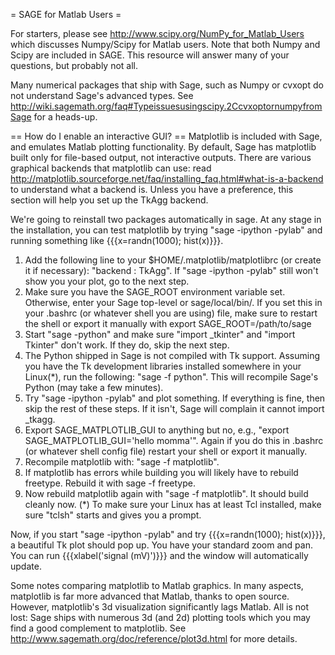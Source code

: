 = SAGE for Matlab Users =

For starters, please see http://www.scipy.org/NumPy_for_Matlab_Users which discusses Numpy/Scipy for Matlab users.  Note that both Numpy and Scipy are included in SAGE. This resource will answer many of your questions, but probably not all.

Many numerical packages that ship with Sage, such as Numpy or cvxopt do not understand Sage's advanced types. See http://wiki.sagemath.org/faq#Typeissuesusingscipy.2CcvxoptornumpyfromSage for a heads-up.

== How do I enable an interactive GUI? ==
Matplotlib is included with Sage, and emulates Matlab plotting functionality. By default, Sage has matplotlib built only for file-based output, not interactive outputs. There are various graphical backends that matplotlib can use: read http://matplotlib.sourceforge.net/faq/installing_faq.html#what-is-a-backend to understand what a backend is. Unless you have a preference, this section will help you set up the TkAgg backend.

We're going to reinstall two packages automatically in sage. At any stage in the installation, you can test matplotlib by trying "sage -ipython -pylab" and running something like {{{x=randn(1000); hist(x)}}}.

 1. Add the following line to your $HOME/.matplotlib/matplotlibrc (or create it if necessary): "backend : TkAgg". If "sage -ipython -pylab" still won't show you your plot, go to the next step.
 1. Make sure you have the SAGE_ROOT environment variable set. Otherwise, enter your Sage top-level or sage/local/bin/. If you set this in your .bashrc (or whatever shell you are using) file, make sure to restart the shell or export it manually with export SAGE_ROOT=/path/to/sage
 1. Start "sage -python" and make sure "import _tkinter" and "import Tkinter" don't work. If they do, skip the next step.
 1. The Python shipped in Sage is not compiled with Tk support. Assuming you have the Tk development libraries installed somewhere in your Linux(*), run the following: "sage -f python". This will recompile Sage's Python (may take a few minutes).
 1. Try "sage -ipython -pylab" and plot something. If everything is fine, then skip the rest of these steps. If it isn't, Sage will complain it cannot import _tkagg. 
 1. Export SAGE_MATPLOTLIB_GUI to anything but no, e.g., "export SAGE_MATPLOTLIB_GUI='hello momma'". Again if you do this in .bashrc (or whatever shell config file) restart your shell or export it manually.
 1. Recompile matplotlib with: "sage -f matplotlib".
 1. If matplotlib has errors while building you will likely have to rebuild freetype. Rebuild it with sage -f freetype.
 1. Now rebuild matplotlib again with "sage -f matplotlib". It should build cleanly now.
(*) To make sure your Linux has at least Tcl installed, make sure "tclsh" starts and gives you a prompt.

Now, if you start "sage -ipython -pylab" and try {{{x=randn(1000); hist(x)}}}, a beautiful Tk plot should pop up. You have your standard zoom and pan. You can run {{{xlabel('signal (mV)')}}} and the window will automatically update.

Some notes comparing matplotlib to Matlab graphics. In many aspects, matplotlib is far more advanced that Matlab, thanks to open source. However, matplotlib's 3d visualization significantly lags Matlab. All is not lost: Sage ships with numerous 3d (and 2d) plotting tools which you may find a good complement to matplotlib. See  http://www.sagemath.org/doc/reference/plot3d.html for more details.
